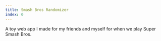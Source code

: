 ```yaml
---
title: Smash Bros Randomizer
index: 0
---
```


A toy web app I made for my friends and myself for when we play Super Smash Bros.
